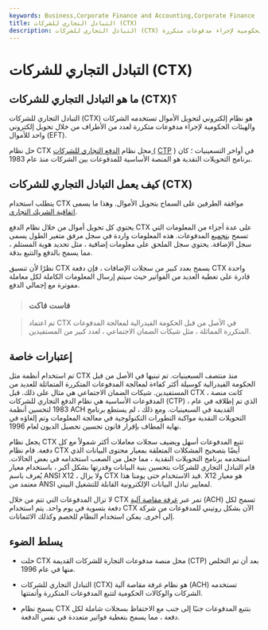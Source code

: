 ```yaml
---
keywords: Business,Corporate Finance and Accounting,Corporate Finance
title: التبادل التجاري للشركات (CTX)
description: التبادل التجاري للشركات (CTX) هو نظام لتحويل الأموال تستخدمه الشركات والوكالات الحكومية لإجراء مدفوعات متكررة.
---
```


# التبادل التجاري للشركات (CTX)
## ما هو التبادل التجاري للشركات (CTX)؟

التبادل التجاري للشركات (CTX) هو نظام إلكتروني لتحويل الأموال تستخدمه الشركات والهيئات الحكومية لإجراء مدفوعات متكررة لعدد من الأطراف من خلال تحويل إلكتروني واحد للأموال (EFT).

حل نظام CTX محل نظام [الدفع التجاري للشركات (](/corporate-trade-payment) [CTP](/corporate-trade-payment) ) في أواخر التسعينيات ؛ كان برنامج التحويلات النقدية هو المنصة الأساسية للمدفوعات بين الشركات منذ عام 1983.

## كيف يعمل التبادل التجاري للشركات (CTX)

يتطلب استخدام CTX موافقة الطرفين على السماح بتحويل الأموال. وهذا ما يسمى [اتفاقية الشريك التجاري](/trading-partner-agreement).

يحتوي كل تحويل أموال من خلال نظام الدفع CTX على عدة أجزاء من المعلومات التي تسمح [بتجميع](/aggregation) المدفوعات. هذه المعلومات واردة في سجل مرفق متغير الطول يسمى سجل الإضافة. يحتوي سجل الملحق على معلومات إضافية ، مثل تحديد هوية المستلم ، مما يسمح بالدفع والتتبع بدقة.

نظرًا لأن تنسيق CTX يسمح بعدد كبير من سجلات الإضافات ، فإن دفعة CTX واحدة قادرة على تغطية العديد من الفواتير حيث سيتم إرسال المعلومات الكاملة لكل معاملة مفوترة مع إجمالي الدفع.

> ### فاست فاكت

> تم اعتماد CTX في الأصل من قبل الحكومة الفيدرالية لمعالجة المدفوعات المتكررة المماثلة ، مثل شيكات الضمان الاجتماعي ، لعدد كبير من المستفيدين.

>

## إعتبارات خاصة

تم استخدام أنظمة مثل CTX منذ منتصف السبعينيات. تم تبنيها في الأصل من قبل الحكومة الفيدرالية كوسيلة أكثر كفاءة لمعالجة المدفوعات المتكررة المتماثلة للعديد من المستفيدين. شيكات الضمان الاجتماعي هي مثال على ذلك. قبل CTX ، كانت منصة المدفوعات الأساسية هي نظام الدفع التجاري للشركات (CTP) ، الذي تم إطلاقه في عام 1983 لتحسين أنظمة ACH القديمة في السبعينيات. ومع ذلك ، لم يستطع برنامج التحويلات النقدية مواكبة التطورات التكنولوجية في معالجة المعلومات وتم إلغاؤه في نهاية المطاف بإقرار قانون تحسين تحصيل الديون لعام 1996.

يجعل نظام CTX تتبع المدفوعات أسهل ويضيف سجلات معاملات أكثر شمولاً مع كل دفعة. قام نظام CTX أيضًا بتصحيح المشكلات المتعلقة بمعيار محتوى البيانات الذي استخدمه برنامج التحويلات النقدية ، مما جعل من الصعب استخدامه في بعض الحالات. قام التبادل التجاري للشركات بتحسين بنية البيانات وقدرتها بشكل أكبر ، باستخدام معيار يُعرف باسم ANSI X12 ، ولا يزال CTX قيد الاستخدام حتى يومنا هذا. X12 هو معيار معتمد من ANSI لمعايير تبادل البيانات الإلكترونية القابلة للتشغيل البيني.

لا تزال المدفوعات التي تتم من خلال CTX تمر عبر [غرفة مقاصة آلية](/ach) (ACH) تسمح لكل دفعة بتسوية في يوم واحد. يتم استخدام CTX الآن بشكل روتيني للمدفوعات من شركة إلى أخرى. يمكن استخدام النظام للخصم وكذلك الائتمانات.

## يسلط الضوء

- حلت CTX محل منصة مدفوعات التجارة للشركات القديمة (CTP) بعد أن تم التخلص منها في عام 1996.

- التبادل التجاري للشركات (CTX) هو نظام غرفة مقاصة آلية (ACH) تستخدمه الشركات والوكالات الحكومية لتتبع المدفوعات المتكررة وأتمتتها.

- يسمح نظام CTX بتتبع المدفوعات جنبًا إلى جنب مع الاحتفاظ بسجلات شاملة لكل دفعة ، مما يسمح بتغطية فواتير متعددة في نفس الدفعة.

